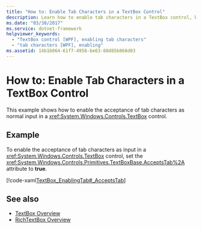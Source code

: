 ```yaml
---
title: "How to: Enable Tab Characters in a TextBox Control"
description: Learn how to enable tab characters in a TextBox control, by means of the included code example in XAML.
ms.date: "03/30/2017"
ms.service: dotnet-framework
helpviewer_keywords: 
  - "TextBox control [WPF], enabling tab characters"
  - "tab characters [WPF], enabling"
ms.assetid: 14b1b064-61f7-4958-be63-88d85b868d03
---
```

# How to: Enable Tab Characters in a TextBox Control

This example shows how to enable the acceptance of tab characters as normal input in a <xref:System.Windows.Controls.TextBox> control.  
  
## Example  

 To enable the acceptance of tab characters as input in a <xref:System.Windows.Controls.TextBox> control, set the <xref:System.Windows.Controls.Primitives.TextBoxBase.AcceptsTab%2A> attribute to **true**.  
  
 [!code-xaml[TextBox_EnablingTab#_AcceptsTab](~/samples/snippets/csharp/VS_Snippets_Wpf/TextBox_EnablingTab/CS/Window1.xaml#_acceptstab)]  
  
## See also

- [TextBox Overview](textbox-overview.md)
- [RichTextBox Overview](richtextbox-overview.md)
